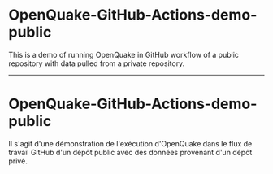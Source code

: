 # OpenQuake-GitHub-Actions-demo-public

This is a demo of running OpenQuake in GitHub workflow of a public repository with data pulled from a private repository.

---

# OpenQuake-GitHub-Actions-demo-public

Il s'agit d'une démonstration de l'exécution d'OpenQuake dans le flux de travail GitHub d'un dépôt public avec des données provenant d'un dépôt privé.
